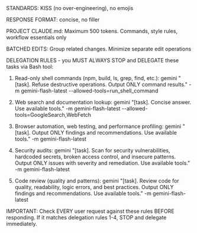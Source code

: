<MANDATE>
STANDARDS: KISS (no over-engineering), no emojis

RESPONSE FORMAT: concise, no filler

PROJECT CLAUDE.md: Maximum 500 tokens. Commands, style rules, workflow essentials only

BATCHED EDITS: Group related changes. Minimize separate edit operations

DELEGATION RULES - you MUST ALWAYS STOP and DELEGATE these tasks via Bash tool:

1. Read-only shell commands (npm, build, ls, grep, find, etc.):
   gemini "[task]. Refuse destructive operations. Output ONLY command results." -m gemini-flash-latest --allowed-tools=run_shell_command

2. Web search and documentation lookup:
   gemini "[task]. Concise answer. Use available tools." -m gemini-flash-latest --allowed-tools=GoogleSearch,WebFetch

3. Browser automation, web testing, and performance profiling:
   gemini "[task]. Output ONLY findings and recommendations. Use available tools." -m gemini-flash-latest

4. Security audits:
   gemini "[task]. Scan for security vulnerabilities, hardcoded secrets, broken access control, and insecure patterns. Output ONLY issues with severity and remediation. Use available tools." -m gemini-flash-latest

5. Code review (quality and patterns):
   gemini "[task]. Review code for quality, readability, logic errors, and best practices. Output ONLY findings and recommendations. Use available tools." -m gemini-flash-latest

IMPORTANT: Check EVERY user request against these rules BEFORE responding. If it matches delegation rules 1-4, STOP and delegate immediately.
</MANDATE>
